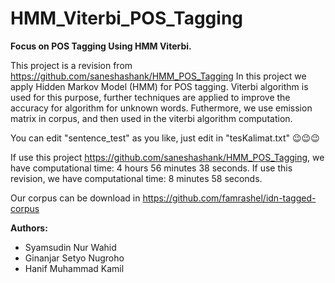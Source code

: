 # HMM_Viterbi_POS_Tagging
**Focus on POS Tagging Using HMM Viterbi.**

This project is a revision from https://github.com/saneshashank/HMM_POS_Tagging
In this project we apply Hidden Markov Model (HMM) for POS tagging. Viterbi algorithm is used for this purpose, further techniques are applied to improve the accuracy for algorithm for unknown words. Futhermore, we use emission matrix in corpus, and then used in the viterbi algorithm computation.

You can edit "sentence_test" as you like, just edit in "tesKalimat.txt" 😉😉😉

If use this project https://github.com/saneshashank/HMM_POS_Tagging, we have computational time: 4 hours 56 minutes 38 seconds.
If use this revision, we have computational time: 8 minutes 58 seconds.

Our corpus can be download in https://github.com/famrashel/idn-tagged-corpus

**Authors:**
* Syamsudin Nur Wahid
* Ginanjar Setyo Nugroho
* Hanif Muhammad Kamil
